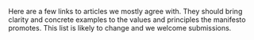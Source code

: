 Here are a few links to articles we mostly agree with.  They should bring clarity and concrete examples to the values and principles the manifesto promotes.  This list is likely to change and we welcome submissions.
